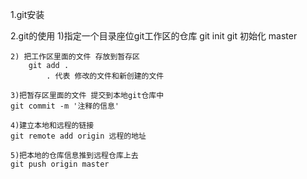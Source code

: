 1.git安装


2.git的使用
	1)指定一个目录座位git工作区的仓库
	git init    git 初始化
		master

	2) 把工作区里面的文件 存放到暂存区 
		git add .
			. 代表 修改的文件和新创建的文件

	3)把暂存区里面的文件 提交到本地git仓库中
	git commit -m '注释的信息'

	4)建立本地和远程的链接
	git remote add origin 远程的地址

	5)把本地的仓库信息推到远程仓库上去
	git push origin master

